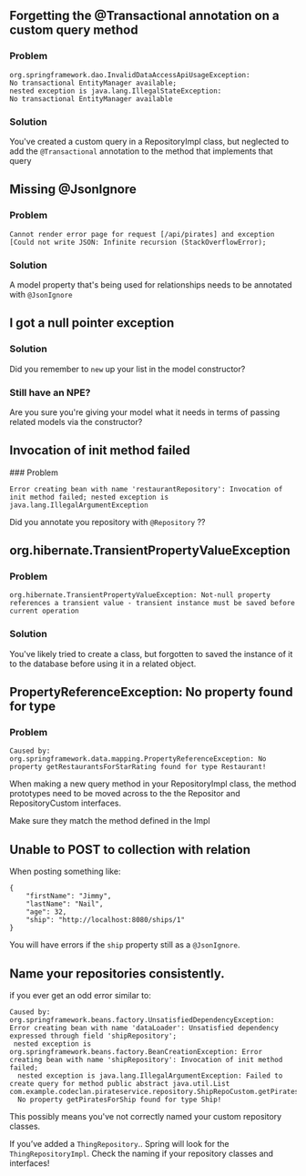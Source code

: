 
## Forgetting the @Transactional annotation on a custom query method

### Problem
```
org.springframework.dao.InvalidDataAccessApiUsageException: 
No transactional EntityManager available; 
nested exception is java.lang.IllegalStateException:
No transactional EntityManager available
```

### Solution

You've created a custom query in a RepositoryImpl class, but neglected to add the `@Transactional` annotation to the method that implements that query

## Missing @JsonIgnore

### Problem

```
Cannot render error page for request [/api/pirates] and exception [Could not write JSON: Infinite recursion (StackOverflowError);
```

### Solution

A model property that's being used for relationships needs to be annotated with `@JsonIgnore`



## I got a null pointer exception

### Solution

Did you remember to `new` up your list in the model constructor?
### Still have an NPE?
 Are you sure you're giving your model what it needs in terms of passing related models via the constructor?
 

## Invocation of init method failed
### Problem
 ```
 Error creating bean with name 'restaurantRepository': Invocation of init method failed; nested exception is java.lang.IllegalArgumentException
 ```
 
Did you annotate you repository with `@Repository` ??

 
## org.hibernate.TransientPropertyValueException
### Problem
```
org.hibernate.TransientPropertyValueException: Not-null property references a transient value - transient instance must be saved before current operation
``` 
### Solution

You've likely tried to create a class, but forgotten to saved the instance of it to the database before using it in a related object.


## PropertyReferenceException: No property  found for type <Class>

### Problem
```
Caused by: org.springframework.data.mapping.PropertyReferenceException: No property getRestaurantsForStarRating found for type Restaurant!
```
When making a new query method in your RepositoryImpl class, the method prototypes need to be moved across to the the Repositor and RepositoryCustom interfaces. 

Make sure they match the method defined in the Impl

## Unable to POST to collection with relation
When posting something like:

```
{
	"firstName": "Jimmy",
	"lastName": "Nail",
	"age": 32,
	"ship": "http://localhost:8080/ships/1"
}
```

You will have errors if the `ship` property still as a `@JsonIgnore`.

## Name your repositories consistently.
if you ever get an odd error similar to:


```
Caused by: org.springframework.beans.factory.UnsatisfiedDependencyException: Error creating bean with name 'dataLoader': Unsatisfied dependency expressed through field 'shipRepository';
 nested exception is org.springframework.beans.factory.BeanCreationException: Error creating bean with name 'shipRepository': Invocation of init method failed;
  nested exception is java.lang.IllegalArgumentException: Failed to create query for method public abstract java.util.List com.example.codeclan.pirateservice.repository.ShipRepoCustom.getPiratesForShip(com.example.codeclan.pirateservice.models.Ship)! 
  No property getPiratesForShip found for type Ship!
```

This possibly means you've not correctly named your custom repository classes.

If you’ve added a `ThingRepository`.. Spring will look for the `ThingRepositoryImpl`. Check the naming if your repository classes and interfaces!
